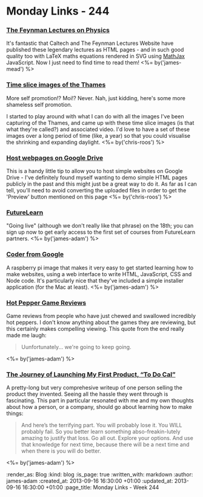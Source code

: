 Monday Links - 244
==================

### [The Feynman Lectures on Physics](http://feynmanlectures.caltech.edu/)

It's fantastic that Caltech and The Feynman Lectures Website have published these legendary lectures as HTML pages - and in such good quality too with LaTeX maths equations rendered in SVG using [MathJax](http://www.mathjax.org/) JavaScript. Now I just need to find time to read them! <%= by('james-mead') %>


### [Time slice images of the Thames](http://chrisroos.co.uk/blog/2013-09-15-time-slice-images-of-the-thames)

More self promotion!? Moi!? Never. Nah, just kidding, here's some more shameless self promotion.

I started to play around with what I can do with all the images I've been capturing of the Thames, and came up with these time slice images (is that what they're called?) and associated video. I'd love to have a set of these images over a long period of time (like, a year) so that you could visualise the shrinking and expanding daylight. <%= by('chris-roos') %>


### [Host webpages on Google Drive](https://googledrive.com/host/0B716ywBKT84AMXBENXlnYmJISlE/GoogleDriveHosting.html)

This is a handy little tip to allow you to host simple websites on Google Drive - I've definitely found myself wanting to demo simple HTML pages publicly in the past and this might just be a great way to do it. As far as I can tell, you'll need to avoid converting the uploaded files in order to get the 'Preview' button mentioned on this page <%= by('chris-roos') %>


### [FutureLearn](https://www.futurelearn.com/)

"Going live" (although we don't really like that phrase) on the 18th; you can sign up now to get early access to the first set of courses from FutureLearn partners. <%= by('james-adam') %>


### [Coder from Google](http://googlecreativelab.github.io/coder/)

A raspberry pi image that makes it very easy to get started learning how to make websites, using a web interface to write HTML, JavaScript, CSS and Node code. It's particularly nice that they've included a simple installer application (for the Mac at least). <%= by('james-adam') %>


### [Hot Pepper Game Reviews](http://www.youtube.com/watch?v=cTMIgyUZDDk)

Game reviews from people who have just chewed and swallowed incredibly hot peppers. I don't know anything about the games they are reviewing, but this certainly makes compelling viewing. This quote from the end really made me laugh:

> Uunfortunately... we're going to keep going.

<%= by('james-adam') %>


### [The Journey of Launching My First Product, “To Do Cal”](http://www.chrisnorstrom.com/2013/08/the-journey-of-launching-my-first-product-to-do-cal/)

A pretty-long but very comprehesive writeup of one person selling the product they invented. Seeing all the hassle they went through is fascinating. This part in particular resonated with me and my own thoughts about how a person, or a company, should go about learning how to make things:

> And here’s the terrifying part. You will probably lose it. You WILL probably fail. So you better learn something abso-freakin-lutely amazing to justify that loss. Go all out. Explore your options. And use that knowledge for next time, because there will be a next time and when there is you will do better.

<%= by('james-adam') %>


:render_as: Blog
:kind: blog
:is_page: true
:written_with: markdown
:author: james-adam
:created_at: 2013-09-16 16:30:00 +01:00
:updated_at: 2013-09-16 16:30:00 +01:00
:page_title: Monday Links - Week 244
